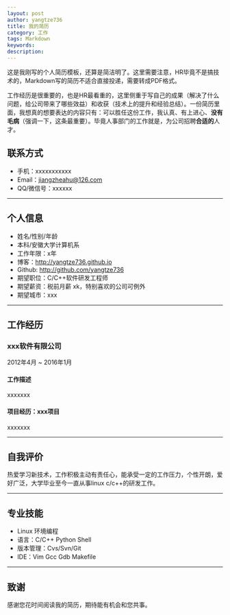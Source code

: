 ```yaml
---
layout: post
author: yangtze736
title: 我的简历
category: 工作
tags: Markdown
keywords:
description:
---
```


这是我刚写的个人简历模板，还算是简洁明了。这里需要注意，HR毕竟不是搞技术的，Markdown写的简历不适合直接投递，需要转成PDF格式。

工作经历是很重要的，也是HR最看重的，这里侧重于写自己的成果（解决了什么问题，给公司带来了哪些效益）和收获（技术上的提升和经验总结）。一份简历里面，我想真的想要表达的内容只有：可以胜任这份工作，我认真、有上进心、**没有毛病**（强调一下，这条最重要）。毕竟人事部门的工作就是，为公司招聘**合适的**人才。

## 联系方式

- 手机：xxxxxxxxxxx
- Email：jiangzheahu@126.com 
- QQ/微信号：xxxxxx

---

## 个人信息

- 姓名/性别/年龄 
- 本科/安徽大学计算机系
- 工作年限：x年
- 博客：http://yangtze736.github.io 
- Github: http://github.com/yangtze736
- 期望职位：C/C++软件研发工程师
- 期望薪资：税前月薪 xk，特别喜欢的公司可例外
- 期望城市：xxx

---

<!-- more -->

## 工作经历

### xxx软件有限公司 
2012年4月 ~ 2016年1月 

#### 工作描述
xxxxxxx

#### 项目经历：xxx项目 
xxxxxxx

---

## 自我评价
热爱学习新技术，工作积极主动有责任心，能承受一定的工作压力，个性开朗，爱好广泛，大学毕业至今一直从事linux c/c++的研发工作。

---

## 专业技能

- Linux 环境编程
- 语言：C/C++ Python  Shell 
- 版本管理：Cvs/Svn/Git
- IDE：Vim Gcc Gdb Makefile

---

## 致谢
感谢您花时间阅读我的简历，期待能有机会和您共事。
